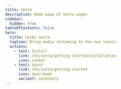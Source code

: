 ```yaml
---
title: Senta
description: Home page of Senta pages
sidebar:
  hidden: true
tableOfContents: false
hero:
  title: Cesbo Senta
  tagline: Bring media streaming to the new levels
  actions:
    - text: Install
      link: /en/senta/getting-started/installation
      icon: rocket
    - text: Learn
      link: /en/senta/getting-started
      icon: open-book
      variant: secondary
---
```

